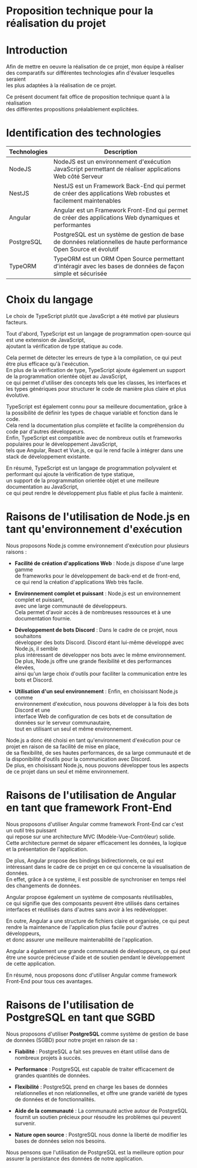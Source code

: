 # Proposition technique pour la réalisation du projet

# Introduction

Afin de mettre en oeuvre la réalisation de ce projet, mon équipe à réaliser<br>
des comparatifs sur différentes technologies afin d'évaluer lesquelles seraient<br>
les plus adaptées à la réalisation de ce projet.<br>

Ce présent document fait office de proposition technique quant à la réalisation<br>
des différentes propositions préalablement explicitées.<br>

# Identification des technologies 

| Technologies | Description                                                                                                         |
| ------------ | ------------------------------------------------------------------------------------------------------------------- |
| NodeJS       | NodeJS est un environnement d'exécution JavaScript permettant de réaliser applications Web côté Serveur             |
| NestJS       | NestJS est un Framework Back-End qui permet de créer des applications Web robustes et facilement maintenables       |
| Angular      | Angular est un Framework Front-End qui permet de créer des applications Web dynamiques et performantes              |
| PostgreSQL   | PostgreSQL est un système de gestion de base de données relationnelles de haute performance Open Source et évolutif |
| TypeORM      | TypeORM est un ORM Open Source permettant d'intéragir avec les bases de données de façon simple et sécurisée        |

# Choix du langage

Le choix de TypeScript plutôt que JavaScript a été motivé par plusieurs facteurs. <br>

Tout d'abord, TypeScript est un langage de programmation open-source qui est une extension de JavaScript,<br>
ajoutant la vérification de type statique au code.<br>

Cela permet de détecter les erreurs de type à la compilation, ce qui peut être plus efficace qu'à l'exécution.<br>
En plus de la vérification de type, TypeScript ajoute également un support de la programmation orientée objet au JavaScript,<br>
ce qui permet d'utiliser des concepts tels que les classes, les interfaces et les types génériques pour structurer le code de manière plus claire et plus évolutive.<br>

TypeScript est également connu pour sa meilleure documentation, grâce à la possibilité de définir les types de chaque variable et fonction dans le code. <br>
Cela rend la documentation plus complète et facilite la compréhension du code par d'autres développeurs.<br>
Enfin, TypeScript est compatible avec de nombreux outils et frameworks populaires pour le développement JavaScript,<br>
tels que Angular, React et Vue.js, ce qui le rend facile à intégrer dans une stack de développement existante.<br>

En résumé, TypeScript est un langage de programmation polyvalent et performant qui ajoute la vérification de type statique,<br> 
un support de la programmation orientée objet et une meilleure documentation au JavaScript,<br>
ce qui peut rendre le développement plus fiable et plus facile à maintenir.<br>

# Raisons de l'utilisation de Node.js en tant qu'environnement d'exécution

Nous proposons Node.js comme environnement d'exécution pour plusieurs raisons :<br>

- **Facilité de création d'applications Web** : Node.js dispose d'une large gamme<br>
de frameworks pour le développement de back-end et de front-end,<br> 
ce qui rend la création d'applications Web très facile.

- **Environnement complet et puissant** : Node.js est un environnement complet et puissant,<br> 
avec une large communauté de développeurs.<br> 
Cela permet d'avoir accès à de nombreuses ressources et à une documentation fournie.

- **Développement de bots Discord** : Dans le cadre de ce projet, nous souhaitons<br>
développer des bots Discord. Discord étant lui-même développé avec Node.js, il semble<br>
plus intéressant de développer nos bots avec le même environnement.<br>
De plus, Node.js offre une grande flexibilité et des performances élevées, <br>
ainsi qu'un large choix d'outils pour faciliter la communication entre les bots et Discord.<br>

- **Utilisation d'un seul environnement** : Enfin, en choisissant Node.js comme<br>
environnement d'exécution, nous pouvons développer à la fois des bots Discord et une<br>
interface Web de configuration de ces bots et de consultation de données sur le serveur communautaire,<br>
tout en utilisant un seul et même environnement.<br>

Node.js a donc été choisi en tant qu'environnement d'exécution pour ce projet en raison de sa facilité de mise en place,<br> 
de sa flexibilité, de ses hautes performances, de sa large communauté et de la disponibilité d'outils pour la communication avec Discord.<br> 
De plus, en choisissant Node.js, nous pouvons développer tous les aspects de ce projet dans un seul et même environnement.<br>

# Raisons de l'utilisation de Angular en tant que framework Front-End

Nous proposons d'utiliser Angular comme framework Front-End car c'est un outil très puissant<br> 
qui repose sur une architecture MVC (Modèle-Vue-Contrôleur) solide.<br> 
Cette architecture permet de séparer efficacement les données, la logique et la présentation de l'application.

De plus, Angular propose des bindings bidirectionnels, ce qui est intéressant dans le cadre de ce projet en ce qui concerne la visualisation de données.<br>
En effet, grâce à ce système, il est possible de synchroniser en temps réel des changements de données.<br>

Angular propose également un système de composants réutilisables,<br>
ce qui signifie que des composants peuvent être utilisés dans certaines interfaces et réutilisés dans d'autres sans avoir à les redévelopper.<br>

En outre, Angular a une structure de fichiers claire et organisée, ce qui peut rendre la maintenance de l'application plus facile pour d'autres développeurs,<br> 
et donc assurer une meilleure maintenabilité de l'application.

Angular a également une grande communauté de développeurs, ce qui peut être une source précieuse d'aide et de soutien pendant le développement de cette application.<br>

En résumé, nous proposons donc d'utiliser Angular comme framework Front-End pour tous ces avantages.<br>

# Raisons de l'utilisation de PostgreSQL en tant que SGBD

Nous proposons d'utiliser **PostgreSQL** comme système de gestion de base de données (SGBD) pour notre projet en raison de sa :

- **Fiabilité** : PostgreSQL a fait ses preuves en étant utilisé dans de nombreux projets à succès.

- **Performance** : PostgreSQL est capable de traiter efficacement de grandes quantités de données.

- **Flexibilité** : PostgreSQL prend en charge les bases de données relationnelles et non relationnelles, et offre une grande variété de types de données et de fonctionnalités.

- **Aide de la communauté** : La communauté active autour de PostgreSQL fournit un soutien précieux pour résoudre les problèmes qui peuvent survenir.

- **Nature open source** : PostgreSQL nous donne la liberté de modifier les bases de données selon nos besoins.

Nous pensons que l'utilisation de PostgreSQL est la meilleure option pour assurer la persistance des données de notre application.